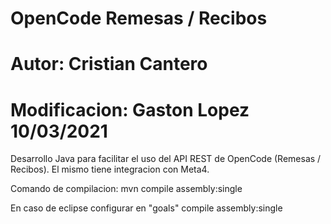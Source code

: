 # OpenCode Remesas / Recibos
# Autor: Cristian Cantero
# Modificacion: Gaston Lopez 10/03/2021 

Desarrollo Java para facilitar el uso del API REST de OpenCode (Remesas / Recibos).
El mismo tiene integracion con Meta4.


Comando de compilacion:
mvn compile assembly:single

En caso de eclipse configurar en "goals"
compile assembly:single
